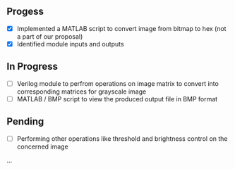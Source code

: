 ## Progess
- [x] Implemented a MATLAB script to convert image from bitmap to hex (not a part of our proposal)
- [x] Identified module inputs and outputs 

## In Progress
- [ ] Verilog module to perfrom operations on image matrix to convert into corresponding matrices for grayscale image
- [ ] MATLAB / BMP script to view the produced output file in BMP format

## Pending
- [ ] Performing other operations like threshold and brightness control on the concerned image

...




